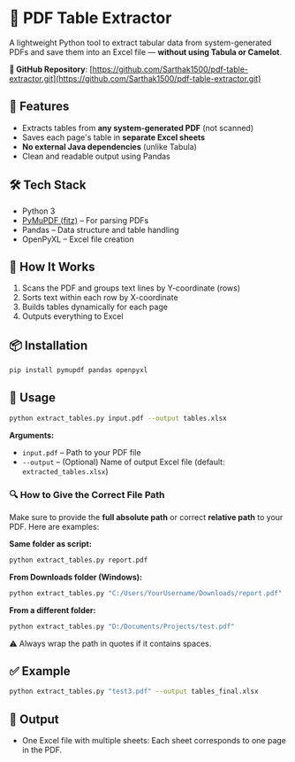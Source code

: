 # 📄 PDF Table Extractor

A lightweight Python tool to extract tabular data from system-generated PDFs and save them into an Excel file — **without using Tabula or Camelot**.

**🔗 GitHub Repository**: [https://github.com/Sarthak1500/pdf-table-extractor.git](https://github.com/Sarthak1500/pdf-table-extractor.git)


## 🚀 Features

- Extracts tables from **any system-generated PDF** (not scanned)
- Saves each page's table in **separate Excel sheets**
- **No external Java dependencies** (unlike Tabula)
- Clean and readable output using Pandas

## 🛠️ Tech Stack

- Python 3
- [PyMuPDF (fitz)](https://pymupdf.readthedocs.io/) – For parsing PDFs
- Pandas – Data structure and table handling
- OpenPyXL – Excel file creation

## 🧾 How It Works

1. Scans the PDF and groups text lines by Y-coordinate (rows)
2. Sorts text within each row by X-coordinate
3. Builds tables dynamically for each page
4. Outputs everything to Excel

## 📦 Installation

```bash
pip install pymupdf pandas openpyxl
```

## 📂 Usage

```bash
python extract_tables.py input.pdf --output tables.xlsx
```

**Arguments:**
- `input.pdf` – Path to your PDF file
- `--output` – (Optional) Name of output Excel file (default: `extracted_tables.xlsx`)

### 🔍 How to Give the Correct File Path

Make sure to provide the **full absolute path** or correct **relative path** to your PDF. Here are examples:

**Same folder as script:**
```bash
python extract_tables.py report.pdf
```

**From Downloads folder (Windows):**
```bash
python extract_tables.py "C:/Users/YourUsername/Downloads/report.pdf"
```

**From a different folder:**
```bash
python extract_tables.py "D:/Documents/Projects/test.pdf"
```

⚠️ Always wrap the path in quotes if it contains spaces.

## ✅ Example

```bash
python extract_tables.py "test3.pdf" --output tables_final.xlsx
```

## 📄 Output

- One Excel file with multiple sheets: Each sheet corresponds to one page in the PDF.



